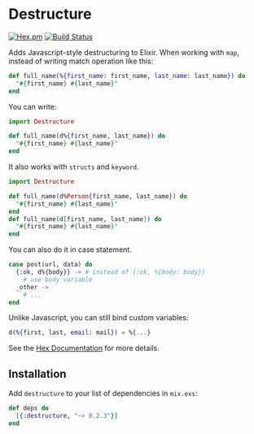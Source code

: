 # Destructure
[![Hex.pm](https://img.shields.io/hexpm/v/destructure.svg)](https://hex.pm/packages/destructure)
[![Build Status](https://travis-ci.org/danielberkompas/destructure.svg?branch=master)](https://travis-ci.org/danielberkompas/destructure)

Adds Javascript-style destructuring to Elixir. When working with `map`, instead
of writing match operation like this:

```elixir
def full_name(%{first_name: first_name, last_name: last_name}) do
  "#{first_name} #{last_name}"
end
```

You can write:

```elixir
import Destructure

def full_name(d%{first_name, last_name}) do
  "#{first_name} #{last_name}"
end
```

It also works with `structs` and `keyword`.

```elixir
import Destructure

def full_name(d%Person{first_name, last_name}) do
  "#{first_name} #{last_name}"
end
def full_name(d[first_name, last_name]) do
  "#{first_name} #{last_name}"
end
```

You can also do it in case statement.

```elixir
case post(url, data) do
  {:ok, d%{body}} -> # instead of {:ok, %{body: body}}
    # use body variable
  _other ->
    # ...
end
```

Unlike Javascript, you can still bind custom variables:

```elixir
d(%{first, last, email: mail}) = %{...}
```

See the [Hex Documentation](https://hexdocs.pm/destructure) for more details.

## Installation

Add `destructure` to your list of dependencies in `mix.exs`:

```elixir
def deps do
  [{:destructure, "~> 0.2.3"}]
end
```
